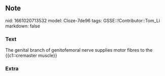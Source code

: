 ## Note
nid: 1661020713532
model: Cloze-7de96
tags: GSSE::!Contributor::Tom_Li
markdown: false

### Text
<div>
  The genital branch of genitofemoral nerve supplies motor fibres
  to the {{c1::cremaster muscle}}
</div>

### Extra

